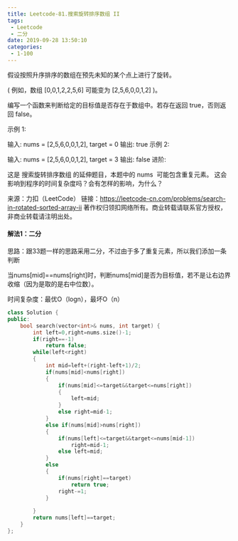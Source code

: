 ```yaml
---
title: Leetcode-81.搜索旋转排序数组 II
tags:
 - Leetcode
 - 二分
date: 2019-09-28 13:50:10
categories:
 - 1-100
---
```


假设按照升序排序的数组在预先未知的某个点上进行了旋转。

( 例如，数组 [0,0,1,2,2,5,6] 可能变为 [2,5,6,0,0,1,2] )。

编写一个函数来判断给定的目标值是否存在于数组中。若存在返回 true，否则返回 false。

<!--more-->

示例 1:

输入: nums = [2,5,6,0,0,1,2], target = 0
输出: true
示例 2:

输入: nums = [2,5,6,0,0,1,2], target = 3
输出: false
进阶:

这是 搜索旋转排序数组 的延伸题目，本题中的 nums  可能包含重复元素。
这会影响到程序的时间复杂度吗？会有怎样的影响，为什么？

来源：力扣（LeetCode）
链接：https://leetcode-cn.com/problems/search-in-rotated-sorted-array-ii
著作权归领扣网络所有。商业转载请联系官方授权，非商业转载请注明出处。

#### 解法1：二分

思路：跟33题一样的思路采用二分，不过由于多了重复元素，所以我们添加一条判断

当nums[mid]==nums[right]时，判断nums[mid]是否为目标值，若不是让右边界收缩（因为是取的是右中位数）。

时间复杂度：最优O（logn），最坏O（n）

```c++
class Solution {
public:
    bool search(vector<int>& nums, int target) {
        int left=0,right=nums.size()-1;
        if(right==-1)
            return false;
        while(left<right)
        {
            int mid=left+(right-left+1)/2;
            if(nums[mid]<nums[right])
            {
                if(nums[mid]<=target&&target<=nums[right])
                {
                    left=mid;
                }
                else right=mid-1;
            }
            else if(nums[mid]>nums[right])
            {
                if(nums[left]<=target&&target<=nums[mid-1])
                    right=mid-1;
                else left=mid;
            }
            else 
            {
                if(nums[right]==target)
                    return true;
                right-=1;
            }
            
        }
        return nums[left]==target;
    }
};
```

